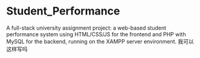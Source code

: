 # Student_Performance
A full-stack university assignment project: a web-based student performance system using HTML/CSS/JS for the frontend and PHP with MySQL for the backend,  running on the XAMPP server environment. 我可以这样写吗
